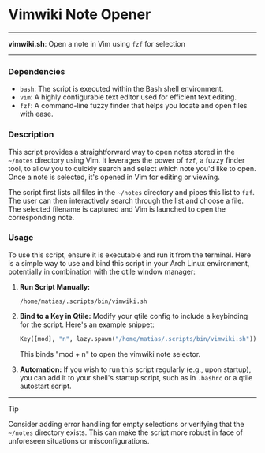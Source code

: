 # Vimwiki Note Opener

---

**vimwiki.sh**: Open a note in Vim using `fzf` for selection

---

### Dependencies

- `bash`: The script is executed within the Bash shell environment.
- `vim`: A highly configurable text editor used for efficient text editing.
- `fzf`: A command-line fuzzy finder that helps you locate and open files with ease.

### Description

This script provides a straightforward way to open notes stored in the `~/notes` directory using Vim. It leverages the power of `fzf`, a fuzzy finder tool, to allow you to quickly search and select which note you'd like to open. Once a note is selected, it's opened in Vim for editing or viewing.

The script first lists all files in the `~/notes` directory and pipes this list to `fzf`. The user can then interactively search through the list and choose a file. The selected filename is captured and Vim is launched to open the corresponding note.

### Usage

To use this script, ensure it is executable and run it from the terminal. Here is a simple way to use and bind this script in your Arch Linux environment, potentially in combination with the qtile window manager:

1. **Run Script Manually:**
   ```
   /home/matias/.scripts/bin/vimwiki.sh
   ```

2. **Bind to a Key in Qtile:**
   Modify your qtile config to include a keybinding for the script. Here's an example snippet:
   ```python
   Key([mod], "n", lazy.spawn("/home/matias/.scripts/bin/vimwiki.sh")),
   ```
   This binds "mod + n" to open the vimwiki note selector.

3. **Automation:**
   If you wish to run this script regularly (e.g., upon startup), you can add it to your shell's startup script, such as in `.bashrc` or a qtile autostart script.

---

> [!TIP]
> Consider adding error handling for empty selections or verifying that the `~/notes` directory exists. This can make the script more robust in face of unforeseen situations or misconfigurations.